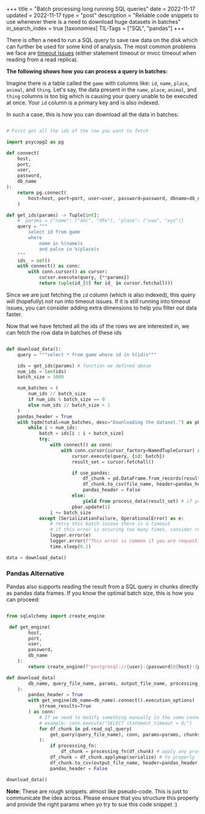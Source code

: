 +++
title = "Batch processing long running SQL queries"
date = 2022-11-17
updated = 2022-11-17
type = "post"
description = "Reliable code snippets to use whenever there is a need to download huge datasets in batches"
in_search_index = true
[taxonomies]
TIL-Tags = ["SQL", "pandas"]
+++

There is often a need to run a SQL query to save raw data on the disk which can further be used for some kind of analysis. The most common problems we face are [timeout issues](/til/mvcc-timeout-postgres/) (either statement timeout or mvcc timeout when reading from a read replica).

**The following shows how you can process a query in batches:**

Imagine there is a table called the `game` with columns like: `id`, `name`, `place`, `animal`, and `thing`. Let's say, the data present in the `name`, `place`, `animal`, and `thing` columns is too big which is causing your query unable to be executed at once. Your `id` column is a primary key and is also indexed.

In such a case, this is how you can download all the data in batches:

```python

# First get all the ids of the row you want to fetch

import psycopg2 as pg

def connect(
    host,
    port,
    user,
    password,
    db_name
):
    return pg.connect(
        host=host, port=port, user=user, password=password, dbname=db_name
    )

def get_ids(params) -> Tuple[int]:
    #  params = {"name": ("abc", "dfe"), "place": ("uvw", "xyz")}
    query = """
        select id from game
        where 
            name in %(name)s
            and palce in %(place)s
    """
    ids_ = set()
    with connect() as conn:
        with conn.cursor() as cursor:
            cursor.execute(query, {**params})
            return tuple(id_[0] for id_ in cursor.fetchall())
```
Since we are just fetching the `id` column (which is also indexed), this query will (hopefully) not run into timeout issues. If it is still running into timeout issues, you can consider adding extra dimensions to help you filter out data faster.

Now that we have fetched all the ids of the rows we are interested in, we can fetch the row data in batches of these ids

```python

def download_data():
    query = """select * from game where id in %(id)s"""

    ids = get_ids(params) # function we defined above
    num_ids = len(ids)
    batch_size = 1000

    num_batches = (
        num_ids // batch_size
        if num_ids % batch_size == 0
        else num_ids // batch_size + 1
    )
    pandas_header = True
    with tqdm(total=num_batches, desc="Downloading the dataset.") as pbar:
        while i < num_ids:
            batch = ids[i : i + batch_size]
            try:
                with connect() as conn:
                    with conn.cursor(cursor_factory=NamedTupleCursor) as cursor:
                        cursor.execute(query, {id: batch})
                        result_set = cursor.fetchall()

                        if use_pandas:
                            df_chunk = pd.DataFrame.from_records(result_set, columns=["id", "name", "place", "animal", "thing"])
                            df_chunk.to_csv(file_name, header=pandas_header, index=False, mode="a")
                            pandas_header = False
                        else:
                            yield from process_data(result_set) # if you want to process the data further before saving it to the disk
                        pbar.update(1)
                i += batch_size
            except (SerializationFailure, OperationalError) as e:
                # retry this batch incase there is a timeout
                # if this error is occuring too many times, consider reducing the batch size
                logger.error(e)
                logger.error(f"This error is common if you are requesting a large dataset. We will retry the batch in a while.")
                time.sleep(0.2)

data = download_data()
```

### Pandas Alternative

Pandas also supports reading the result from a SQL query in chunks directly as pandas data frames. If you know the optimal batch size, this is how you can proceed:

```python

from sqlalchemy import create_engine

 def get_engine(
        host,
        port,
        user,
        password,
        db_name
    ):
        return create_engine(f"postgresql://{user}:{password}@{host}:{port}/{db_name}") # return sql alchemy engine instead of the psycopgy engine

def download_data(
        db_name, query_file_name, params, output_file_name, processing_fn=None
    ):
        pandas_header = True
        with get_engine(db_name=db_name).connect().execution_options(
            stream_results=True
        ) as conn:
            # If we need to modify something manually in the same connection session, we can do it here
            # example: conn.execute("SELECT statement_timeout = 0;")
            for df_chunk in pd.read_sql_query(
                get_query(query_file_name), conn, params=params, chunksize=1000
            ):
                if processing_fn:
                    df_chunk = processing_fn(df_chunk) # apply any processing on the df_chunk 
                df_chunk = df_chunk.applymap(serialize) # to properly format the json values
                df_chunk.to_csv(output_file_name, header=pandas_header, index=False, mode="a")
                pandas_header = False

download_data()
```

**Note:** These are rough snippets. almost like pseudo-code. This is just to communicate the idea across. Please ensure that you structure this properly and provide the right params when yo try to sue this code snippet :)